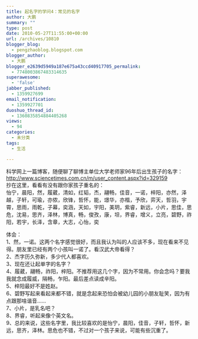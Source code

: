 ```yaml
---
title: 起名字的学问4：常见的名字
author: 大鹏
summary: ""
type: post
date: 2010-05-27T11:55:00+00:00
url: /archives/10810
blogger_blog:
  - pengzhaoblog.blogspot.com
blogger_author:
  - 大鹏
blogger_e2639d5949a187e675a43ccd40917705_permalink:
  - 7748003867483314635
superawesome:
  - 'false'
jabber_published:
  - 1359927699
email_notification:
  - 1359927701
duoshuo_thread_id:
  - 1360835854884405268
views:
  - 94
categories:
  - 未分类
tags:
  - 生活

---
```

科学网上一篇博客，随便聊了聊博主单位大学老师家96年后出生孩子的名字：  
http://www.sciencetimes.com.cn/m/user_content.aspx?id=329159  
抄在这里，看看有没有跟你家孩子重名的：  
怡宁，晨阳，然，履葳，清如，红韬，杰，翮畅，佳音，一诺，梓阳，亦然，泽越，子轩，可瑜，亦侬，欣锋，哲怀，能，璟华，亦楷，予欣，弈天，哲羽，宇霄，思雨，雨乾，子幕，奕涵，天如，宇阳，美玥，紫睿，新远，小片，思佳，思危，沈易，思齐，泽林，博真，畅，俊孜，康，坦，界睿，增义，立亮，碧野，祚阳，若宇，长泽，含章，大志，心怡，奕

体会：  
1、然，一诺。这两个名字感觉很好，而且我认为叫的人应该不多，现在看来不见得。朋友里已经有两个小孩叫一诺了。看汉武大帝看得？  
2、杰字历久弥新，多少代人都喜欢。  
3、现在还让起单字的名字？  
4、履葳，翮畅，祚阳，梓阳。不推荐用这几个字，因为不常用。你会念吗？要我我就念成履威，隔畅，乍阳。最后差点读成辛阳。  
5、梓阳最好不是姓赵。  
6、碧野写起来看起来都不错，就是念起来恐怕会被幼儿园的小朋友耻笑，因为有点跟那啥谐音……  
7、小片，是乳名吧？  
8、界睿，听起来像个英文名。  
9、总的来说，这些名字里，我比较喜欢的是怡宁，晨阳，佳音，子轩，哲怀，新远，思齐，泽林。思危也不错，不过对一个孩子来说，可能有些沉重了。
